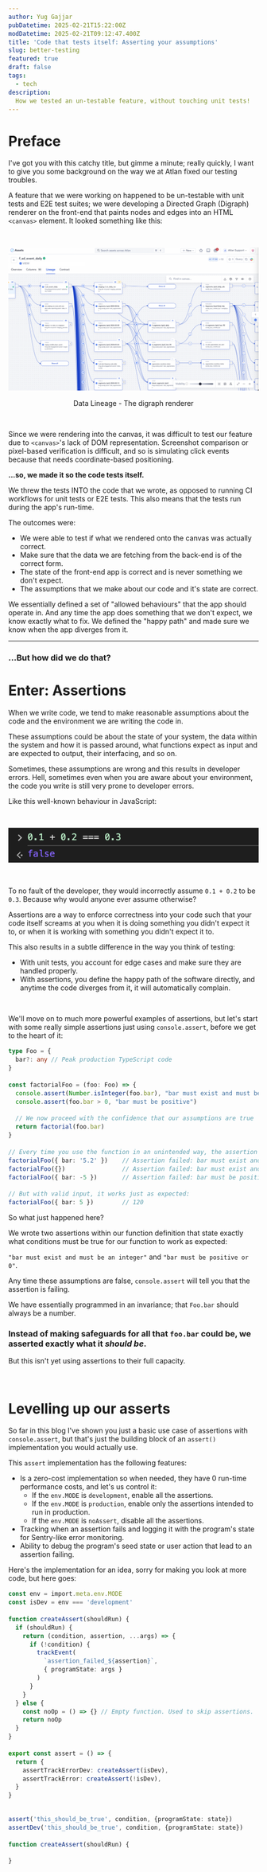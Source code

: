 ```yaml
---
author: Yug Gajjar
pubDatetime: 2025-02-21T15:22:00Z
modDatetime: 2025-02-21T09:12:47.400Z
title: 'Code that tests itself: Asserting your assumptions'
slug: better-testing
featured: true
draft: false
tags:
  - tech
description:
  How we tested an un-testable feature, without touching unit tests!
---
```


# Preface

I've got you with this catchy title, but gimme a minute; really quickly, I want to give
you some background on the way we at Atlan fixed our testing troubles.

A feature that we were working on happened to be un-testable with
unit tests and E2E test suites; we were developing a Directed Graph (Digraph)
renderer on the front-end that paints nodes and edges into an HTML `<canvas>` element. It looked
something like this:

<br />

![Lineage](../../assets/images/lineage.png)
<p style="width: 100%; text-align: center;">
Data Lineage - The digraph renderer
</p>

<br />

Since we were rendering into the canvas, it was difficult to test
our feature due to `<canvas>`'s lack of DOM representation.
Screenshot comparison or pixel-based verification is difficult,
and so is simulating click events because that needs coordinate-based positioning.

**...so, we made it so the code tests itself.**

We threw the tests INTO the code that we wrote, as opposed to running CI workflows for
unit tests or E2E tests. This also means that the tests run during the app's run-time.

The outcomes were:
- We were able to test if what we rendered onto the canvas was actually correct. 
- Make sure that the data we are fetching from the back-end is of the correct form.
- The state of the front-end app is correct and is never something we don't expect.
- The assumptions that we make about our code and it's state are correct.

We essentially defined a set of "allowed behaviours" that the app should operate in.
And any time the app does something that we don't expect, we know exactly what to fix.
We defined the "happy path" and made sure we know when the app diverges from it.

<hr />

### ...But how did we do that?

# Enter: Assertions

When we write code, we tend to make reasonable assumptions about the code and
the environment we are writing the code in.

These assumptions could be about the state of your system, the data within the system and how it is passed around,
what functions expect as input and are expected to output, their interfacing, and so on.

Sometimes, these assumptions are wrong and this results in developer errors. Hell, sometimes even when you
are aware about your environment, the code you write is still very prone to developer errors.

Like this well-known behaviour in JavaScript:

<br />

![JavaScript bug](../../assets/images/js.png)

<br />

To no fault of the developer, they would incorrectly assume `0.1 + 0.2` to be `0.3`.
Because why would anyone ever assume otherwise?

Assertions are a way to enforce correctness into your code such that your code itself screams
at you when it is doing something you didn't expect it to, or when it is working with something you didn't
expect it to.

This also results in a subtle difference in the way you think of testing:
- With unit tests, you account for edge cases and make sure they are handled properly.
- With assertions, you define the happy path of the software directly, and anytime the code diverges from it, it will automatically complain.

<br />

We'll move on to much more powerful examples of assertions, but let's start with
some really simple assertions just using `console.assert`, before we get to the heart of it:

```ts
type Foo = {
  bar?: any // Peak production TypeScript code
}

const factorialFoo = (foo: Foo) => {
  console.assert(Number.isInteger(foo.bar), "bar must exist and must be an integer")
  console.assert(foo.bar > 0, "bar must be positive")

  // We now proceed with the confidence that our assumptions are true
  return factorial(foo.bar)
}

// Every time you use the function in an unintended way, the assertion fails.
factorialFoo({ bar: '5.2' })    // Assertion failed: bar must exist and must be an integer
factorialFoo({})                // Assertion failed: bar must exist and must be an integer
factorialFoo({ bar: -5 })       // Assertion failed: bar must be positive

// But with valid input, it works just as expected:
factorialFoo({ bar: 5 })        // 120
```

So what just happened here?

We wrote two assertions within our function definition that state exactly
what conditions must be true for our function to work as expected:

`"bar must exist and must be an integer"` and `"bar must be positive or 0"`.

Any time these assumptions are false, `console.assert` will tell you that the assertion is failing.

We have essentially programmed in an invariance; that `Foo.bar` should always be a number.

### **Instead of making safeguards for all that `foo.bar` could be, we asserted exactly what it _should be_**.

But this isn't yet using assertions to their full capacity.

<br />

# Levelling up our asserts

So far in this blog I've shown you just a basic use case of assertions with `console.assert`, but that's just the
building block of an `assert()` implementation you would actually use.

This `assert` implementation has the following features:
- Is a zero-cost implementation so when needed, they have 0 run-time performance costs, and let's us control it:
  - If the `env.MODE` is `development`, enable all the assertions.
  - If the `env.MODE` is `production`, enable only the assertions intended to run in production.
  - If the `env.MODE` is `noAssert`, disable all the assertions.
- Tracking when an assertion fails and logging it with the program's state for Sentry-like error monitoring.
- Ability to debug the program's seed state or user action that lead to an assertion failing.

Here's the implementation for an idea, sorry for making you look at more code, but here goes:

```typescript
const env = import.meta.env.MODE
const isDev = env === 'development'

function createAssert(shouldRun) {
  if (shouldRun) {
    return (condition, assertion, ...args) => {
      if (!condition) {
        trackEvent(
          `assertion_failed_${assertion}`,
          { programState: args }
        )
      }
    }
  } else {
    const noOp = () => {} // Empty function. Used to skip assertions.
    return noOp
  }
}

export const assert = () => {
  return {
    assertTrackErrorDev: createAssert(isDev),
    assertTrackError: createAssert(!isDev),
  }
}
```


```typescript

assert('this_should_be_true', condition, {programState: state})
assertDev('this_should_be_true', condition, {programState: state})

function createAssert(shouldRun) {
  
}

```
